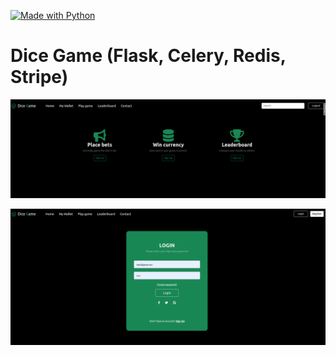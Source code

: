 [![Made with Python](https://img.shields.io/badge/Made%20with-Python-blue?style=for-the-badge&logo=ros)](http://wiki.ros.org/)


# Dice Game (Flask, Celery, Redis, Stripe)
  <p align="center">
  <img src="readme_imaegs/dice.png" width="700px">
  </p>

  <p align="center">
  <img src="readme_imaegs/dice_login.png" width="700px">
  </p>
